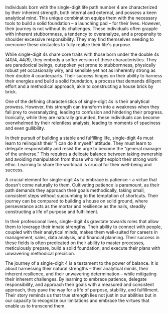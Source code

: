 Individuals born with the single-digit life path number 4 are characterized by their inherent strength, both internal and external, and possess a keen analytical mind. This unique combination equips them with the necessary tools to build a solid foundation – a launching pad – for their lives. However, their journey is not without its challenges. These individuals often grapple with inherent stubbornness, a tendency to overanalyze, and a propensity to shoulder excessive responsibility. They may find themselves needing to overcome these obstacles to fully realize their life's purpose.

While single-digit 4s share core traits with those born under the double 4s (40/4, 44/8), they embody a softer version of these characteristics. They are paradoxical beings, outspoken yet prone to stubbornness, physically robust yet occasionally wiry, and sensible yet not as inherently strong as their double 4 counterparts.  Their success hinges on their ability to harness their energies and build a solid foundation, a process that demands diligent effort and a methodical approach, akin to constructing a house brick by brick.

One of the defining characteristics of single-digit 4s is their analytical prowess. However, this strength can transform into a weakness when they fall prey to overanalyzing, leading to confusion and hindering their progress.  Ironically, while they are naturally grounded, these individuals can become overwhelmed by their relentless analysis, leading to moments of spaciness and even gullibility.

In their pursuit of building a stable and fulfilling life, single-digit 4s must learn to relinquish their "I can do it myself" attitude.  They must learn to delegate responsibility and resist the urge to become the "general manager of the universe." This requires a delicate balance between taking ownership and avoiding manipulation from those who might exploit their strong work ethic. Learning to share the workload is crucial for their well-being and success.

A crucial element for single-digit 4s to embrace is patience – a virtue that doesn't come naturally to them. Cultivating patience is paramount, as their path demands they approach their goals methodically, taking small, consistent steps without succumbing to the temptation of shortcuts. Their journey can be compared to building a house on solid ground, where perseverance acts as the mortar and resilience as the nails, steadily constructing a life of purpose and fulfillment.

In their professional lives, single-digit 4s gravitate towards roles that allow them to leverage their innate strengths.  Their ability to connect with people, coupled with their analytical minds, makes them well-suited for careers in management, sales, data analysis, and financial planning.  Their success in these fields is often predicated on their ability to master processes, meticulously prepare, build a solid foundation, and execute their plans with unwavering methodical precision.

The journey of a single-digit 4 is a testament to the power of balance. It is about harnessing their natural strengths – their analytical minds, their inherent resilience, and their unwavering determination – while mitigating their inherent challenges. By learning to embrace patience, delegate responsibility, and approach their goals with a measured and consistent approach, they pave the way for a life of purpose, stability, and fulfillment. Their story reminds us that true strength lies not just in our abilities but in our capacity to recognize our limitations and embrace the virtues that enable us to transcend them. 
